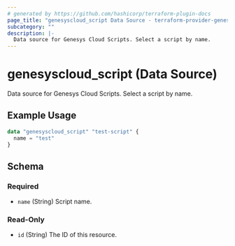 ```yaml
---
# generated by https://github.com/hashicorp/terraform-plugin-docs
page_title: "genesyscloud_script Data Source - terraform-provider-genesyscloud"
subcategory: ""
description: |-
  Data source for Genesys Cloud Scripts. Select a script by name.
---
```


# genesyscloud_script (Data Source)

Data source for Genesys Cloud Scripts. Select a script by name.

## Example Usage

```terraform
data "genesyscloud_script" "test-script" {
  name = "test"
}
```

<!-- schema generated by tfplugindocs -->
## Schema

### Required

- `name` (String) Script name.

### Read-Only

- `id` (String) The ID of this resource.


